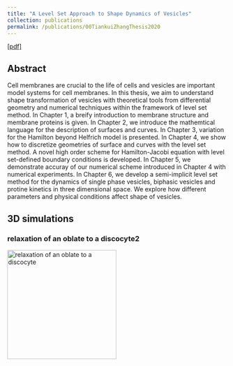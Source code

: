```yaml
---
title: "A Level Set Approach to Shape Dynamics of Vesicles"
collection: publications
permalink: /publications/00TiankuiZhangThesis2020
---
```


[[pdf]](http://tiankuizhang.github.io/files/00Thesis/TiankuiZhangThesis.pdf)

## Abstract
Cell membranes are crucial to the life of cells and vesicles are important model systems for cell membranes. In this thesis, we aim to understand shape transformation of vesicles with theoretical tools from differential geometry and numerical techniques within the framework of level set method.
In Chapter 1, a breify introduction to membrane structure and membrane proteins is given. In Chapter 2, we introduce the mathemtical language for the description of surfaces and curves. In Chapter 3, variation for the Hamilton beyond Helfrich model is presented. In Chapter 4, we show how to discretize geometries of surface and curves with the level set method. A novel high order scheme for Hamilton-Jacobi equation with level set-defined boundary conditions is developed. In Chapter 5, we demonstrate accuray of our numerical scheme introduced in Chapter 4 with numerical experiments. In Chapter 6, we develop a semi-implicit level set method for the dynamics of single phase vesicles, biphasic vesicles and protine kinetics in three dimensional space. We explore how different parameters and physical conditions affect shape of vesicles.

## 3D simulations

### relaxation of an oblate to a discocyte2
<img src="../files/00Thesis/movies/Oblate3D.gif" alt="relaxation of an oblate to a discocyte" width="250" height="250" loop=infinite>